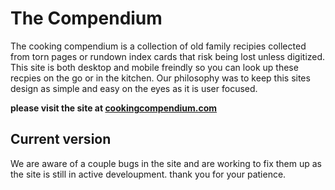 # The Compendium

The cooking compendium is a collection of old family recipies collected from torn pages or rundown index cards that risk being lost unless digitized. This site is both desktop and mobile freindly so you can look up these recpies on the go or in the kitchen. Our philosophy was to keep this sites design as simple and easy on the eyes as it is user focused.

**please visit the site at [cookingcompendium.com](http://www.cookingcompendium.com)** 

## Current version

We are aware of a couple bugs in the site and are working to fix them up as the site is still in active develoupment. thank you for your patience.
